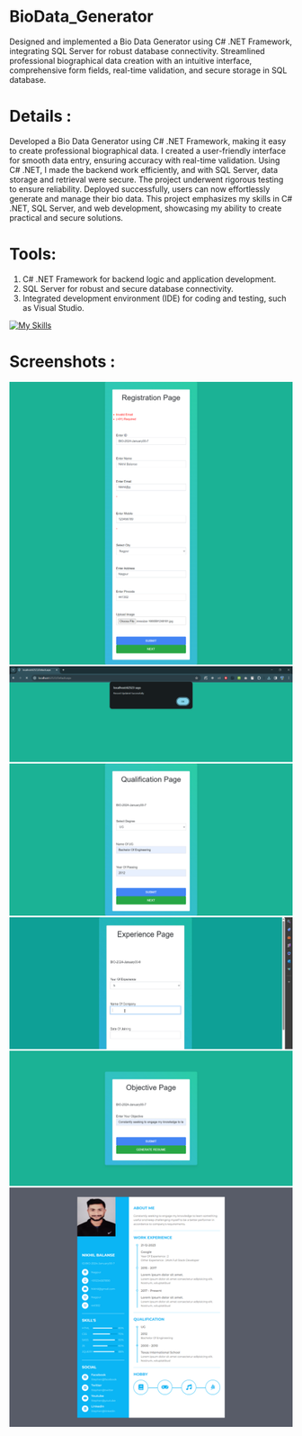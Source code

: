 # BioData_Generator
Designed and implemented a Bio Data Generator using C# .NET Framework, integrating SQL Server for robust database connectivity. Streamlined professional biographical data creation with an intuitive interface, comprehensive form fields, real-time validation, and secure storage in SQL database.

# Details :
Developed a Bio Data Generator using C# .NET Framework, making it easy to create professional biographical data. I created a user-friendly interface for smooth data entry, ensuring accuracy with real-time validation. Using C# .NET, I made the backend work efficiently, and with SQL Server, data storage and retrieval were secure. The project underwent rigorous testing to ensure reliability. Deployed successfully, users can now effortlessly generate and manage their bio data. This project emphasizes my skills in C# .NET, SQL Server, and web development, showcasing my ability to create practical and secure solutions.

# Tools:
1. C# .NET Framework for backend logic and application development.
2. SQL Server for robust and secure database connectivity.
3. Integrated development environment (IDE) for coding and testing, such as Visual Studio.

[![My Skills](https://skillicons.dev/icons?i=cs,dotnet,visualstudio,sql)](https://skillicons.dev)

# Screenshots :
![Screenshot](https://github.com/Rushi018/BioData_Generator/blob/d3e833fb0474441a47d2591c7a8d0ecce073a2aa/screencapture-localhost-62523-Default-aspx-2024-01-28-10_43_32.png)
![Screenshot](https://github.com/Rushi018/BioData_Generator/blob/d3e833fb0474441a47d2591c7a8d0ecce073a2aa/Screenshot%202024-01-28%20104428.png)
![Screenshot](https://github.com/Rushi018/BioData_Generator/blob/d3e833fb0474441a47d2591c7a8d0ecce073a2aa/screencapture-localhost-62523-Qualification-aspx-2024-01-28-10_44_58.png)
![Screenshot](https://github.com/Rushi018/BioData_Generator/blob/d3e833fb0474441a47d2591c7a8d0ecce073a2aa/Screenshot%202024-01-28%20112244.png)
![Screenshot](https://github.com/Rushi018/BioData_Generator/blob/d3e833fb0474441a47d2591c7a8d0ecce073a2aa/screencapture-localhost-62523-Objective-aspx-2024-01-28-10_45_40.png)
![Screenshot](https://github.com/Rushi018/BioData_Generator/blob/d3e833fb0474441a47d2591c7a8d0ecce073a2aa/screencapture-localhost-62523-Resume-aspx-2024-01-28-10_45_51.png)

